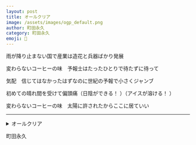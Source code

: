```yaml
---
layout: post
title: オールクリア
image: /assets/images/ogp_default.png
author: 町田永久
category: 町田永久
emoji: 📌
---
```


<div class="tanka-area"><div class="tanka">
<p>雨が降り止まない国で産業は造花と兵器ばかり発展</p>

<p>変わらないコーヒーの味　予報士はたったひとりで待たずに待って</p>

<p>気配　信じてはなかったはずなのに世紀の予報で小さくジャンブ</p>

<p>初めての晴れ間を受けて偏頭痛（日陰ができる！ ）（アイスが溶ける！ ）</p>

<p>変わらないコーヒーの味　太陽に許されたからここに居ていい</p>

</div></div>

---

<details><summary>オールクリア</summary>
雨が降り止まない国で産業は造花と兵器ばかり発展<br />
変わらないコーヒーの味　予報士はたったひとりで待たずに待って<br />
気配　信じてはなかったはずなのに世紀の予報で小さくジャンブ<br />
初めての晴れ間を受けて偏頭痛（日陰ができる！）（アイスが溶ける！）<br />
変わらないコーヒーの味　太陽に許されたからここに居ていい<br />
<br />

</details>

町田永久
